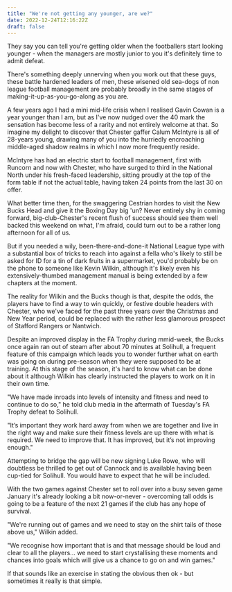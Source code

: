 ```yaml
---
title: "We're not getting any younger, are we?"
date: 2022-12-24T12:16:22Z
draft: false
---
```


They say you can tell you're getting older when the footballers start looking younger - when the managers are mostly junior to you it's definitely time to admit defeat.
<!--more-->

There's something deeply unnerving when you work out that these guys, these battle hardened leaders of men, these wisened old sea-dogs of non league football management are probably broadly in the same stages of making-it-up-as-you-go-along as you are.

A few years ago I had a mini mid-life crisis when I realised Gavin Cowan is a year younger than I am, but as I've now nudged over the 40 mark the sensation has become less of a rarity and not entirely welcome at that. So imagine my delight to discover that Chester gaffer Calum McIntyre is all of 28-years young, drawing many of you into the hurriedly encroaching middle-aged shadow realms in which I now more frequently reside.

McIntyre has had an electric start to football management, first with Runcorn and now with Chester, who have surged to third in the National North under his fresh-faced leadership, sitting proudly at the top of the form table if not the actual table, having taken 24 points from the last 30 on offer.

What better time then, for the swaggering Cestrian hordes to visit the New Bucks Head and give it the Boxing Day big 'un?
Never entirely shy in coming forward, big-club-Chester's recent flush of success should see them well backed this weekend on what, I'm afraid, could turn out to be a rather long afternoon for all of us. 

But if you needed a wily, been-there-and-done-it National League type with a substantial box of tricks to reach into against a fella who's likely to still be asked for ID for a tin of dark fruits in a supermarket, you'd probably be on the phone to someone like Kevin Wilkin, although it's likely even his extensively-thumbed management manual is being extended by a few chapters at the moment.

The reality for Wilkin and the Bucks though is that, despite the odds, the players have to find a way to win quickly, or festive double headers with Chester, who we've faced for the past three years over the Christmas and New Year period, could be replaced with the rather less glamorous prospect of Stafford Rangers or Nantwich.

Despite an improved display in the FA Trophy during mmid-week, the Bucks once again ran out of steam after about 70 minutes at Solihull, a frequent feature of this campaign which leads you to wonder further what on earth was going on during pre-season when they were supposed to be at training. At this stage of the season, it's hard to know what can be done about it although Wilkin has clearly instructed the players to work on it in their own time.

"We have made inroads into levels of intensity and fitness and need to continue to do so," he told club media in the aftermath of Tuesday's FA Trophy defeat to Solihull.

"It’s important they work hard away from when we are together and live in the right way and make sure their fitness levels are up there with what is required. We need to improve that. It has improved, but it’s not improving enough."

Attempting to bridge the gap will be new signing Luke Rowe, who will doubtless be thrilled to get out of Cannock and is available having been cup-tied for Solihull. You would have to expect that he will be included.

With the two games against Chester set to roll over into a busy seven game January it's already looking a bit now-or-never - overcoming tall odds is going to be a feature of the next 21 games if the club has any hope of survival.

"We're running out of games and we need to stay on the shirt tails of those above us," Wilkin added.

"We recognise how important that is and that message should be loud and clear to all the players... we need to start crystallising these moments and chances into goals which will give us a chance to go on and win games."

If that sounds like an exercise in stating the obvious then ok - but sometimes it really is that simple.

